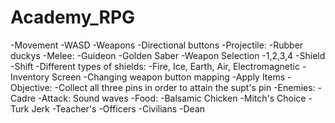 # Academy_RPG

-Movement
  -WASD
-Weapons
  -Directional buttons
    -Projectile:
      -Rubber duckys
    -Melee:
      -Guideon
      -Golden Saber
-Weapon Selection
  -1,2,3,4
-Shield
  -Shift
  -Different types of shields:
    -Fire, Ice, Earth, Air, Electromagnetic
-Inventory Screen
  -Changing weapon button mapping
  -Apply Items
-Objective:
  -Collect all three pins in order to attain the supt's pin
-Enemies:
  -Cadre
    -Attack: Sound waves
  -Food:
    -Balsamic Chicken
    -Mitch's Choice
    -Turk Jerk
  -Teacher's
    -Officers
    -Civilians
    -Dean
  
  
